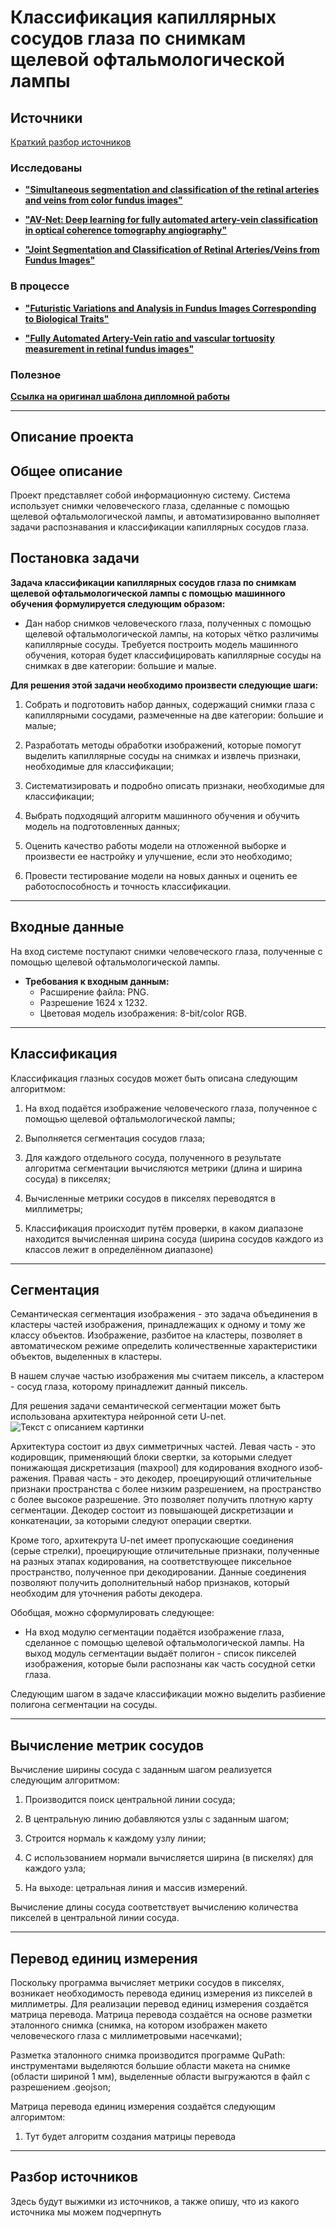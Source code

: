 # **Классификация капиллярных сосудов глаза по снимкам щелевой офтальмологической лампы**

## **Источники**

[Краткий разбор источников](#разбор-источников)

### Исследованы
* [**"Simultaneous segmentation and classification of the retinal arteries and veins from color fundus images"**](https://arxiv.org/pdf/2209.09582.pdf)

* [**"AV-Net: Deep learning for fully automated artery-vein classification in optical coherence tomography angiography"**](https://arxiv.org/ftp/arxiv/papers/2006/2006.03742.pdf)

* [**"Joint Segmentation and Classification of Retinal Arteries/Veins from Fundus Images"**](https://arxiv.org/pdf/1903.01330.pdf)

### В процессе
* [**"Futuristic Variations and Analysis in Fundus Images Corresponding to Biological Traits"**](https://arxiv.org/pdf/2302.03839.pdf)

* [**"Fully Automated Artery-Vein ratio and vascular tortuosity measurement in retinal fundus images"**](https://arxiv.org/pdf/2301.01791.pdf)

### Полезное

[**Ссылка на оригинал шаблона дипломной работы**](https://github.com/SoprachevAK/SPBSTU-Latex-template-diploma)

* * *

## **Описание проекта**
## Общее описание
Проект представляет собой информационную систему. Система использует снимки человеческого глаза, сделанные с помощью щелевой офтальмологической лампы, и автоматизированно выполняет задачи распознавания и классификации капиллярных сосудов глаза.

## Постановка задачи
**Задача классификации капиллярных сосудов глаза по снимкам щелевой офтальмологической лампы с помощью машинного обучения формулируется следующим образом:**

* Дан набор снимков человеческого глаза, полученных с помощью щелевой офтальмологической лампы, на которых чётко различимы капиллярные сосуды. Требуется построить модель машинного обучения, которая будет классифицировать капиллярные сосуды на снимках в две категории: большие и малые.

**Для решения этой задачи необходимо произвести следующие шаги:**

1. Собрать и подготовить набор данных, содержащий снимки глаза с капиллярными сосудами, размеченные на две категории: большие и малые;


2. Разработать методы обработки изображений, которые помогут выделить капиллярные сосуды на снимках и извлечь признаки, необходимые для классификации;

2. Систематизировать и подробно описать признаки, необходимые для классификации;

3. Выбрать подходящий алгоритм машинного обучения и обучить модель на подготовленных данных;

4. Оценить качество работы модели на отложенной выборке и произвести ее настройку и улучшение, если это необходимо;

5. Провести тестирование модели на новых данных и оценить ее работоспособность и точность классификации.

* * *

## Входные данные

На вход системе поступают снимки человеческого глаза, полученные с помощью щелевой офтальмологической лампы. 
* **Требования к входным данным:**
  * Расширение файла: PNG.
  * Разрешение 1624 x 1232.
  * Цветовая модель изображения: 8-bit/color RGB.  

* * *
  
## Классификация

Классификация глазных сосудов может быть описана следующим алгоритмом:

1. На вход подаётся изображение человеческого глаза, полученное с помощью щелевой офтальмологической лампы;

2. Выполняется сегментация сосудов глаза;

3. Для каждого отдельного сосуда, полученного в результате алгоритма сегментации вычисляются метрики (длина и ширина сосуда) в пикселях;

4. Вычисленные метрики сосудов в пикселях переводятся в миллиметры;

5. Классификация происходит путём проверки, в каком диапазоне находится вычисленная ширина сосуда (ширина сосудов каждого из классов лежит в определённом диапазоне)
***
## Сегментация

Семантическая сегментация изображения - это задача объединения в кластеры частей изображения, принадлежащих к одному и тому же классу объектов. Изображение, разбитое на кластеры, позволяет в автоматическом режиме определить количественные характеристики объектов, выделенных в кластеры.  

В нашем случае частью изображения мы считаем пиксель, а кластером - сосуд глаза, которому принадлежит данный пиксель.

Для решения задачи семантической сегментации может быть использована архитектура нейронной сети U-net. ![Текст с описанием картинки](/images/photo_2023-03-03_19-32-56.jpg)

Архитектура состоит из двух симметричных
частей. Левая часть - это кодировщик, применяющий блоки свертки, за которыми
следует понижающая дискретизация (maxpool) для кодирования входного изоб­ражения. Правая часть - это декодер, проецирующий отличительные признаки пространства с более низким разрешением, на пространство c более высокое разрешение. Это позволяет получить плотную карту сегментации. Декодер состоит из повышающей дискретизации и конкатенации, за которыми следуют операции свертки.

Кроме того, архитекрута U-net имеет пропускающие соединения (серые
стрелки), проецирующие отличительные признаки, полученные на разных этапах
кодирования, на соответствующее пиксельное пространство, полученное при
декодировании. Данные соединения позволяют получить дополнительный набор
признаков, который необходим для уточнения работы декодера.

Обобщая, можно сформулировать следующее:

* На вход модулю сегментации подаётся изображение глаза, сделанное с помощью щелевой офтальмологической лампы. На выход модуль сегментации выдаёт полигон - список пикселей изображения, которые были распознаны как часть сосудной сетки глаза.

Следующим шагом в задаче классификации можно выделить разбиение полигона сегментации на сосуды. 

* * * 

## Вычисление метрик сосудов

Вычисление ширины сосуда с заданным шагом реализуется следующим алгоритмом:

1. Производится поиск центральной линии сосуда;

2. В центральную линию добавляются узлы с заданным шагом;

3. Строится нормаль к каждому узлу линии;

4. С использованием нормали вычисляется ширина (в пискелях) для каждого узла;

5. На выходе: цетральная линия и массив измерений.

Вычисление длины сосуда соответствует вычислению количества пикселей в центральной линии сосуда.

* * *

## Перевод единиц измерения

Поскольку программа вычисляет метрики сосудов в пикселях, возникает необходимость перевода единиц измерения из пикселей в миллиметры. Для реализации перевод единиц измерения создаётся матрица перевода. Матрица перевода создаётся на основе разметки эталонного снимка (снимка, на котором изображен макето человеческого глаза с миллиметровыми насечками);

Разметка эталонного снимка производится программе QuPath: инструментами выделяются большие области макета на снимке (области шириной 1 мм), выделенные области выгружаются в файл с разрешением .geojson;

Матрица перевода единиц измерения создаётся следующим алгоримтом:
 1. Тут будет алгоритм создания матрицы перевода

* * *

## **Разбор источников**

 Здесь будут выжимки из источников, а также опишу, что из какого источника мы можем подчерпнуть
